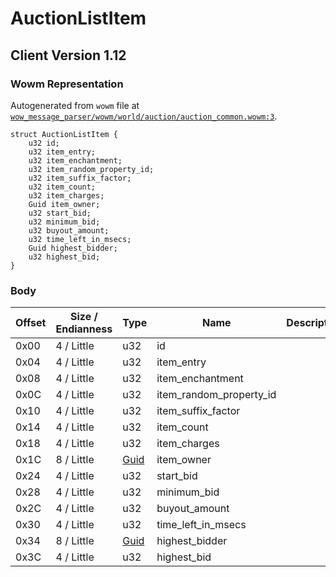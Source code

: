 # AuctionListItem

## Client Version 1.12

### Wowm Representation

Autogenerated from `wowm` file at [`wow_message_parser/wowm/world/auction/auction_common.wowm:3`](https://github.com/gtker/wow_messages/tree/main/wow_message_parser/wowm/world/auction/auction_common.wowm#L3).
```rust,ignore
struct AuctionListItem {
    u32 id;
    u32 item_entry;
    u32 item_enchantment;
    u32 item_random_property_id;
    u32 item_suffix_factor;
    u32 item_count;
    u32 item_charges;
    Guid item_owner;
    u32 start_bid;
    u32 minimum_bid;
    u32 buyout_amount;
    u32 time_left_in_msecs;
    Guid highest_bidder;
    u32 highest_bid;
}
```
### Body

| Offset | Size / Endianness | Type | Name | Description | Comment |
| ------ | ----------------- | ---- | ---- | ----------- | ------- |
| 0x00 | 4 / Little | u32 | id |  |  |
| 0x04 | 4 / Little | u32 | item_entry |  |  |
| 0x08 | 4 / Little | u32 | item_enchantment |  |  |
| 0x0C | 4 / Little | u32 | item_random_property_id |  |  |
| 0x10 | 4 / Little | u32 | item_suffix_factor |  |  |
| 0x14 | 4 / Little | u32 | item_count |  |  |
| 0x18 | 4 / Little | u32 | item_charges |  |  |
| 0x1C | 8 / Little | [Guid](../spec/packed-guid.md) | item_owner |  |  |
| 0x24 | 4 / Little | u32 | start_bid |  |  |
| 0x28 | 4 / Little | u32 | minimum_bid |  |  |
| 0x2C | 4 / Little | u32 | buyout_amount |  |  |
| 0x30 | 4 / Little | u32 | time_left_in_msecs |  |  |
| 0x34 | 8 / Little | [Guid](../spec/packed-guid.md) | highest_bidder |  |  |
| 0x3C | 4 / Little | u32 | highest_bid |  |  |

